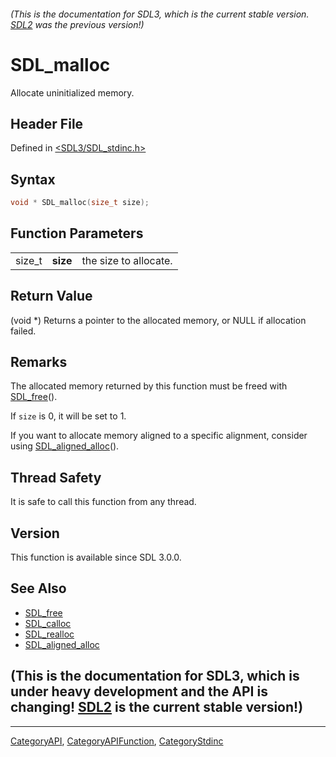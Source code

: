 ###### (This is the documentation for SDL3, which is the current stable version. [SDL2](https://wiki.libsdl.org/SDL2/) was the previous version!)
# SDL_malloc

Allocate uninitialized memory.

## Header File

Defined in [<SDL3/SDL_stdinc.h>](https://github.com/libsdl-org/SDL/blob/main/include/SDL3/SDL_stdinc.h)

## Syntax

```c
void * SDL_malloc(size_t size);
```

## Function Parameters

|        |          |                       |
| ------ | -------- | --------------------- |
| size_t | **size** | the size to allocate. |

## Return Value

(void *) Returns a pointer to the allocated memory, or NULL if allocation
failed.

## Remarks

The allocated memory returned by this function must be freed with
[SDL_free](SDL_free)().

If `size` is 0, it will be set to 1.

If you want to allocate memory aligned to a specific alignment, consider
using [SDL_aligned_alloc](SDL_aligned_alloc)().

## Thread Safety

It is safe to call this function from any thread.

## Version

This function is available since SDL 3.0.0.

## See Also

- [SDL_free](SDL_free)
- [SDL_calloc](SDL_calloc)
- [SDL_realloc](SDL_realloc)
- [SDL_aligned_alloc](SDL_aligned_alloc)


## (This is the documentation for SDL3, which is under heavy development and the API is changing! [SDL2](https://wiki.libsdl.org/SDL2/) is the current stable version!)



----
[CategoryAPI](CategoryAPI), [CategoryAPIFunction](CategoryAPIFunction), [CategoryStdinc](CategoryStdinc)

